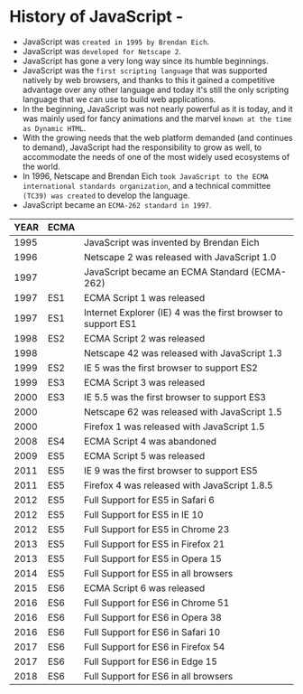 # History of JavaScript -

- JavaScript was ``created in 1995 by Brendan Eich``.
- JavaScript was ``developed for Netscape 2``.
- JavaScript has gone a very long way since its humble beginnings.
- JavaScript was the ``first scripting language`` that was supported natively by web browsers, and thanks to this it gained a competitive advantage over any other language and today it's still the only scripting language that we can use to build web applications.
- In the beginning, JavaScript was not nearly powerful as it is today, and it was mainly used for fancy animations and the marvel ``known at the time as Dynamic HTML``.
- With the growing needs that the web platform demanded (and continues to demand), JavaScript had the responsibility to grow as well, to accommodate the needs of one of the most widely used ecosystems of the world.
- In 1996, Netscape and Brendan Eich ``took JavaScript to the ECMA international standards organization``, and a technical committee ``(TC39) was created`` to develop the language.
-  JavaScript became an ``ECMA-262 standard in 1997``.


| YEAR       | ECMA       |                                               |
|------------|------------|-----------------------------------------------|
| 1995       |            | JavaScript was invented by Brendan Eich       |
| 1996       |            | Netscape 2 was released with JavaScript 1.0   |
| 1997       |            | JavaScript became an ECMA Standard (ECMA-262) |
| 1997       | ES1        | ECMA Script 1 was released                    |
| 1997       | ES1        | Internet Explorer (IE) 4 was the first browser to support ES1 |
| 1998       | ES2        | ECMA Script 2 was released                    |
| 1998       |            | Netscape 42 was released with JavaScript 1.3  |
| 1999       | ES2        | IE 5 was the first browser to support ES2     |
| 1999       | ES3        | ECMA Script 3 was released                    |
| 2000       | ES3        | IE 5.5 was the first browser to support ES3   |
| 2000       |            | Netscape 62 was released with JavaScript 1.5  |
| 2000       |            | Firefox 1 was released with JavaScript 1.5    |
| 2008       | ES4        | ECMA Script 4 was abandoned                   |
| 2009       | ES5        | ECMA Script 5 was released                    |
| 2011       | ES5        | IE 9 was the first browser to support ES5     |
| 2011       | ES5        | Firefox 4 was released with JavaScript 1.8.5  |
| 2012       | ES5        | Full Support for ES5 in Safari 6              |
| 2012       | ES5        | Full Support for ES5 in IE 10                 |
| 2012       | ES5        | Full Support for ES5 in Chrome 23             |
| 2013       | ES5        | Full Support for ES5 in Firefox 21            |
| 2013       | ES5        | Full Support for ES5 in Opera 15              |
| 2014       | ES5        | Full Support for ES5 in all browsers          |
| 2015       | ES6        | ECMA Script 6 was released                    |
| 2016       | ES6        | Full Support for ES6 in Chrome 51             |
| 2016       | ES6        | Full Support for ES6 in Opera 38              |
| 2016       | ES6        | Full Support for ES6 in Safari 10             |
| 2017       | ES6        | Full Support for ES6 in Firefox 54            |
| 2017       | ES6        | Full Support for ES6 in Edge 15               |
| 2018       | ES6        | Full Support for ES6 in all browsers          |
